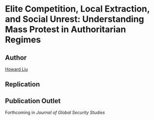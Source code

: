 # Elite Competition, Local Extraction, and Social Unrest: Understanding Mass Protest in Authoritarian Regimes

## Author
[Howard Liu](howardhliu.com)

## Replication

## Publication Outlet 
Forthcoming in *Journal of Global Security Studies*
